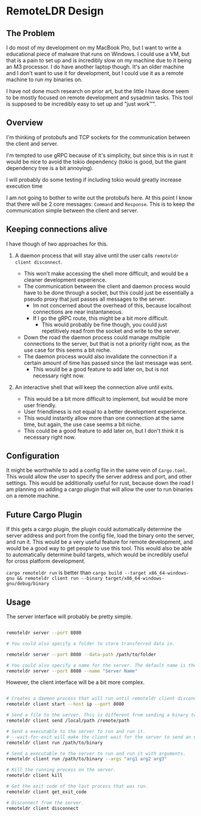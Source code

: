# RemoteLDR Design

## The Problem

I do most of my development on my MacBook Pro, but I want to write a educational piece of malware that runs on Windows. I could use a VM, but that is a pain to set up and is incredibly slow on my machine due to it being an M3 processor. I do have another laptop though. It's an older machine and I don't want to use it for development, but I could use it as a remote machine to run my binaries on. 

I have not done much research on prior art, but the little I have done seem to be mostly focused on remote development and sysadmin tasks. This tool is supposed to be incredibly easy to set up and "just work™️".

## Overview

I'm thinking of protobufs and TCP sockets for the communication between the client and server.

I'm tempted to use gRPC because of it's simplicity, but since this is in rust it would be nice to avoid the tokio dependency (tokio is good, but the giant dependency tree is a bit annoying). 

I will probably do some testing if including tokio would greatly increase execution time

I am not going to bother to write out the protobufs here. At this point I know that there will be 2 core messages: `Command` and `Response`. This is to keep the communication simple between the client and server.


## Keeping connections alive

I have though of two approaches for this. 

1. A daemon process that will stay alive until the user calls `remoteldr client disconnect`. 
    - This won't make accessing the shell more difficult, and would be a cleaner development experience.
    - The communication between the client and daemon process would have to be done through a socket, but this could just be essentially a pseudo proxy that just passes all messages to the server.
        - Im not concerned about the overhead of this, because localhost connections are near instantaneous.
        - If I go the gRPC route, this might be a bit more difficult.
            - This would probably be fine though, you could just repetitively read from the socket and write to the server.
    - Down the road the daemon process could manage multiple connections to the server, but that is not a priority right now, as the use case for this seems a bit niche.
    - The daemon process would also invalidate the connection if a certain amount of time has passed since the last message was sent.
        - This would be a good feature to add later on, but is not necessary right now.

2. An interactive shell that will keep the connection alive until exits.
    - This would be a bit more difficult to implement, but would be more user friendly.
    - User friendliness is not equal to a better development experience.
    - This would instantly allow more than one connection at the same time, but again, the use case seems a bit niche.
    - This could be a good feature to add later on, but I don't think it is necessary right now.

## Configuration

It might be worthwhile to add a config file in the same vein of `Cargo.toml`. This would allow the user to specify the server address and port, and other settings. This would be additionally useful for rust, because down the road I am planning on adding a cargo plugin that will allow the user to run binaries on a remote machine.

## Future Cargo Plugin

If this gets a cargo plugin, the plugin could automatically determine the server address and port from the config file, load the binary onto the server, and run it. This would be a very useful feature for remote development, and would be a good way to get people to use this tool. This would also be able to automatically determine build targets, which would be incredibly useful for cross platform development.

`cargo remoteldr run` is better than `cargo build --target x86_64-windows-gnu && remoteldr client run --binary target/x86_64-windows-gnu/debug/binary`

## Usage

The server interface will probably be pretty simple.

```bash

remoteldr server --port 8080

# You could also specify a folder to store transferred data in.

remoteldr server --port 8080 --data-path /path/to/folder

# You could also specify a name for the server. The default name is the hostname of the machine.
remoteldr server --port 8080 --name "Server Name"

```

However, the client interface will be a bit more complex.

```bash

# Creates a daemon process that will run until remoteldr client disconnect is called.
remoteldr client start --host ip --port 8080

# Send a file to the server. This is different from sending a binary to run.
remoteldr client send /local/path /remote/path

# Send a executable to the server to run and run it.
# --wait-for-exit will make the client wait for the server to send an exit code before returning.
remoteldr client run /path/to/binary

# Send a executable to the server to run and run it with arguments.
remoteldr client run /path/to/binary --args "arg1 arg2 arg3"

# Kill the running process on the server.
remoteldr client kill

# Get the exit code of the last process that was run.
remoteldr client get_exit_code

# Disconnect from the server.
remoteldr client disconnect

```

